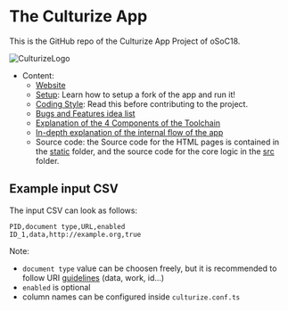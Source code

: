 # The Culturize App

This is the GitHub repo of the Culturize App Project of oSoC18.

![CulturizeLogo](https://github.com/oSoc18/culturizeapp/blob/master/static/assets/logo-culturize.png)



* Content:
  * [Website](https://osoc18.github.io/culturize/)
  * [Setup](https://github.com/oSoc18/culturizeapp/blob/master/doc/Setup.md): Learn how to setup a fork of the app and run it!
  * [Coding Style](https://github.com/oSoc18/culturizeapp/blob/master/doc/Style.md): Read this before contributing to the project.
  * [Bugs and Features idea list](https://github.com/oSoc18/culturizeapp/blob/master/doc/Possible%20Improvements.md)
  * [Explanation of the 4 Components of the Toolchain](https://github.com/oSoc18/culturizeapp/blob/master/doc/pdf/components.pdf)
  * [In-depth explanation of the internal flow of the app](https://github.com/oSoc18/culturizeapp/blob/master/doc/pdf/flow.pdf)
  * Source code: the Source code for the HTML pages is contained in the [static](https://github.com/oSoc18/culturizeapp/tree/master/static) folder, and the source code for the core logic in the [src](https://github.com/oSoc18/culturizeapp/tree/master/src) folder. 

## Example input CSV

The input CSV can look as follows:
```
PID,document type,URL,enabled
ID_1,data,http://example.org,true
```
Note:
* `document type` value can be choosen freely, but it is recommended to follow URI [guidelines](https://www.projectcest.be/wiki/Publicatie:Project_Persistente_identificatie) (data, work, id...)
* `enabled` is optional
* column names can be configured inside `culturize.conf.ts`
